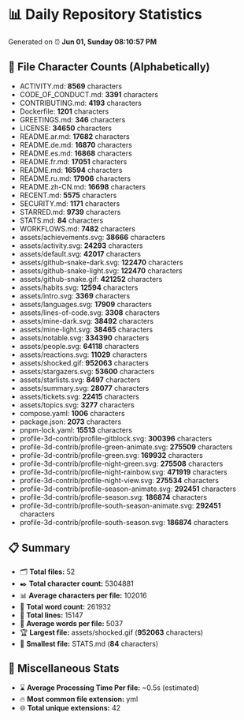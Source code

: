 # 📊 Daily Repository Statistics
Generated on ⏰ **Jun 01, Sunday 08:10:57 PM**

## 📂 File Character Counts (Alphabetically)
- ACTIVITY.md: **8569** characters
- CODE_OF_CONDUCT.md: **3391** characters
- CONTRIBUTING.md: **4193** characters
- Dockerfile: **1201** characters
- GREETINGS.md: **346** characters
- LICENSE: **34650** characters
- README.ar.md: **17682** characters
- README.de.md: **16870** characters
- README.es.md: **16868** characters
- README.fr.md: **17051** characters
- README.md: **16594** characters
- README.ru.md: **17906** characters
- README.zh-CN.md: **16698** characters
- RECENT.md: **5575** characters
- SECURITY.md: **1171** characters
- STARRED.md: **9739** characters
- STATS.md: **84** characters
- WORKFLOWS.md: **7482** characters
- assets/achievements.svg: **38666** characters
- assets/activity.svg: **24293** characters
- assets/default.svg: **42017** characters
- assets/github-snake-dark.svg: **122470** characters
- assets/github-snake-light.svg: **122470** characters
- assets/github-snake.gif: **421252** characters
- assets/habits.svg: **12594** characters
- assets/intro.svg: **3369** characters
- assets/languages.svg: **17909** characters
- assets/lines-of-code.svg: **3308** characters
- assets/mine-dark.svg: **38492** characters
- assets/mine-light.svg: **38465** characters
- assets/notable.svg: **334390** characters
- assets/people.svg: **64118** characters
- assets/reactions.svg: **11029** characters
- assets/shocked.gif: **952063** characters
- assets/stargazers.svg: **53600** characters
- assets/starlists.svg: **8497** characters
- assets/summary.svg: **28077** characters
- assets/tickets.svg: **22415** characters
- assets/topics.svg: **3277** characters
- compose.yaml: **1006** characters
- package.json: **2073** characters
- pnpm-lock.yaml: **15513** characters
- profile-3d-contrib/profile-gitblock.svg: **300396** characters
- profile-3d-contrib/profile-green-animate.svg: **275509** characters
- profile-3d-contrib/profile-green.svg: **169932** characters
- profile-3d-contrib/profile-night-green.svg: **275508** characters
- profile-3d-contrib/profile-night-rainbow.svg: **471919** characters
- profile-3d-contrib/profile-night-view.svg: **275534** characters
- profile-3d-contrib/profile-season-animate.svg: **292451** characters
- profile-3d-contrib/profile-season.svg: **186874** characters
- profile-3d-contrib/profile-south-season-animate.svg: **292451** characters
- profile-3d-contrib/profile-south-season.svg: **186874** characters

## 📋 Summary
- 🗂️ **Total files:** 52
- ✒️ **Total character count:** 5304881
- 📊 **Average characters per file:** 102016
- 📝 **Total word count:** 261932
- 🧾 **Total lines:** 15147
- 📐 **Average words per file:** 5037
- 🏆 **Largest file:** assets/shocked.gif (**952063** characters)
- 🥉 **Smallest file:** STATS.md (**84** characters)

## 🌟 Miscellaneous Stats
- ⌛ **Average Processing Time Per file:** ~0.5s (estimated)
- 🔥 **Most common file extension:** yml
- 🌐 **Total unique extensions:** 42
